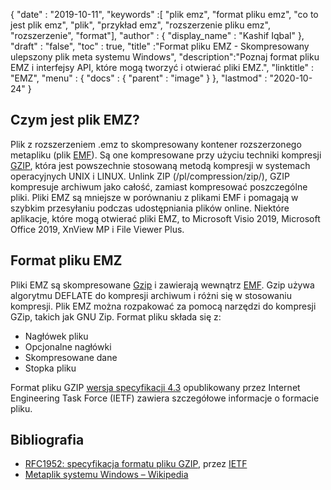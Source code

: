 {
  "date" : "2019-10-11",
  "keywords" :[ "plik emz", "format pliku emz", "co to jest plik emz", "plik", "przykład emz", "rozszerzenie pliku emz", "rozszerzenie", "format"],
  "author" : {
    "display_name" : "Kashif Iqbal"
},
  "draft" : "false",
  "toc" : true,
  "title" :"Format pliku EMZ - Skompresowany ulepszony plik meta systemu Windows",
  "description":"Poznaj format pliku EMZ i interfejsy API, które mogą tworzyć i otwierać pliki EMZ.",
  "linktitle" : "EMZ",
  "menu" : {
    "docs" : {
      "parent" : "image"
}
},
  "lastmod" : "2020-10-24"
}

## Czym jest plik EMZ?

Plik z rozszerzeniem .emz to skompresowany kontener rozszerzonego metapliku (plik [EMF](/pl/image/emf/)). Są one kompresowane przy użyciu techniki kompresji [GZIP](/pl/compression/gz/), która jest powszechnie stosowaną metodą kompresji w systemach operacyjnych UNIX i LINUX. Unlink ZIP (/pl/compression/zip/), GZIP kompresuje archiwum jako całość, zamiast kompresować poszczególne pliki. Pliki EMZ są mniejsze w porównaniu z plikami EMF i pomagają w szybkim przesyłaniu podczas udostępniania plików online. Niektóre aplikacje, które mogą otwierać pliki EMZ, to Microsoft Visio 2019, Microsoft Office 2019, XnView MP i File Viewer Plus.

## Format pliku EMZ

Pliki EMZ są skompresowane [Gzip](/pl/compression/gz/) i zawierają wewnątrz [EMF](/pl/image/emf/). Gzip używa algorytmu DEFLATE do kompresji archiwum i różni się w stosowaniu kompresji. Plik EMZ można rozpakować za pomocą narzędzi do kompresji GZip, takich jak GNU Zip. Format pliku składa się z:

* Nagłówek pliku
* Opcjonalne nagłówki
* Skompresowane dane
* Stopka pliku

Format pliku GZIP [wersja specyfikacji 4.3](https://datatracker.ietf.org/doc/html/rfc1952) opublikowany przez Internet Engineering Task Force (IETF) zawiera szczegółowe informacje o formacie pliku.

## Bibliografia

* [RFC1952: specyfikacja formatu pliku GZIP](https://datatracker.ietf.org/doc/html/rfc1952), przez [IETF](https://www.ietf.org/)
* [Metaplik systemu Windows – Wikipedia](https://en.wikipedia.org/wiki/Windows_Metafile)


